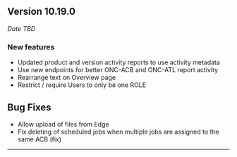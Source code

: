 
## Version 10.19.0
_Date TBD_

### New features
* Updated product and version activity reports to use activity metadata
* Use new endpoints for better ONC-ACB and ONC-ATL report activity
* Rearrange text on Overview page
* Restrict / require Users to only be one ROLE

## Bug Fixes
* Allow upload of files from Edge
* Fix deleting of scheduled jobs when multiple jobs are assigned to the same ACB (fix)

---
